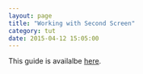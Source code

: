 ```yaml
---
layout: page
title: "Working with Second Screen"
category: tut
date: 2015-04-12 15:05:00
---
```


This guide is availalbe [here](https://poynt.com/working-with-the-second-screen/).
